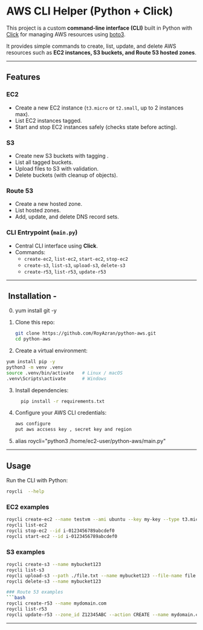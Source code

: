 # AWS CLI Helper (Python + Click)

This project is a custom **command-line interface (CLI)** built in Python with [Click](https://click.palletsprojects.com/) for managing AWS resources using [boto3](https://boto3.amazonaws.com/).

It provides simple commands to create, list, update, and delete AWS resources such as **EC2 instances, S3 buckets, and Route 53 hosted zones**.

---

##  Features

### EC2 
- Create a new EC2 instance (`t3.micro` or `t2.small`, up to 2 instances max).
- List EC2 instances tagged.
- Start and stop EC2 instances safely (checks state before acting).

### S3 
- Create new S3 buckets with tagging .
- List all tagged buckets.
- Upload files to S3 with validation.
- Delete buckets (with cleanup of objects).

### Route 53 
- Create a new hosted zone.
- List hosted zones.
- Add, update, and delete DNS record sets.

### CLI Entrypoint (`main.py`)
- Central CLI interface using **Click**.
- Commands:  
  - `create-ec2`, `list-ec2`, `start-ec2`, `stop-ec2`  
  - `create-s3`, `list-s3`, `upload-s3`, `delete-s3`  
  - `create-r53`, `list-r53`, `update-r53`

---

## ️ Installation - 

0. yum install git -y

1. Clone this repo:
   ```bash
   git clone https://github.com/RoyAzran/python-aws.git
   cd python-aws
   ```
2.  Create a virtual environment:
   ```bash
   yum install pip -y
   python3 -m venv .venv
   source .venv/bin/activate   # Linux / macOS
   .venv\Scripts\activate      # Windows
   ```

3. Install dependencies:
   ```bash
     pip install -r requirements.txt
   ```

4. Configure your AWS CLI credentials:
   ```bash
   aws configure
   put aws accsess key , secret key and region
   ```
5. alias roycli="python3 /home/ec2-user/python-aws/main.py"


---

##  Usage

Run the CLI with Python:

```bash
roycli  --help
```

### EC2 examples
```bash
roycli create-ec2 --name testvm --ami ubuntu --key my-key --type t3.micro --count 1
roycli list-ec2
roycli stop-ec2 --id i-0123456789abcdef0
roycli start-ec2 --id i-0123456789abcdef0
```

### S3 examples
```bash
roycli create-s3 --name mybucket123
roycli list-s3
roycli upload-s3 --path ./file.txt --name mybucket123 --file-name file.txt
roycli delete-s3 --name mybucket123

### Route 53 examples
```bash
roycli create-r53 --name mydomain.com
roycli list-r53
roycli update-r53 --zone_id Z12345ABC --action CREATE --name mydomain.com --type A --value "1.2.3.4"
```

---



